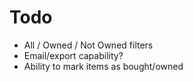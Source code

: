 # Todo

- All / Owned / Not Owned filters
- Email/export capability?
- Ability to mark items as bought/owned